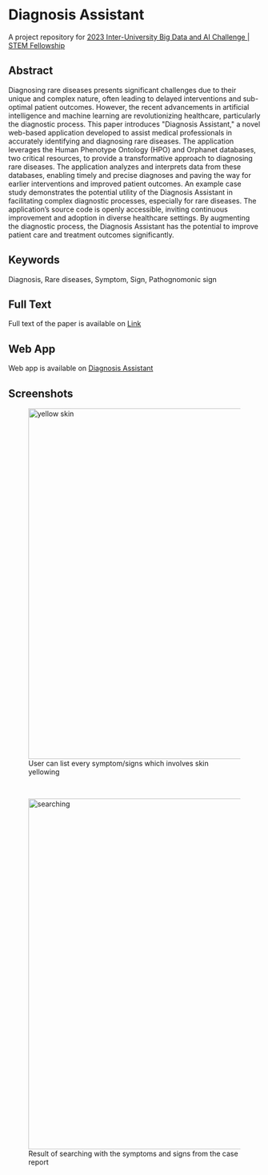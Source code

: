 # Diagnosis Assistant
A project repository for [2023 Inter-University Big Data and AI Challenge | STEM Fellowship](https://stemfellowship.org/national-inter-university-big-data-and-ai-challenge-2023)

## Abstract
Diagnosing rare diseases presents significant challenges due to their unique and complex nature, often leading to delayed interventions and sub-optimal patient outcomes. However, the recent advancements in artificial intelligence and machine learning are revolutionizing healthcare, particularly the diagnostic process. This paper introduces "Diagnosis Assistant," a novel web-based application developed to assist medical professionals in accurately identifying and diagnosing rare diseases. The application leverages the Human Phenotype Ontology (HPO) and Orphanet databases, two critical resources, to provide a transformative approach to diagnosing rare diseases. The application analyzes and interprets data from these databases, enabling timely and precise diagnoses and paving the way for earlier interventions and improved patient outcomes. An example case study demonstrates the potential utility of the Diagnosis Assistant in facilitating complex diagnostic processes, especially for rare diseases. The application’s source code is openly accessible, inviting continuous improvement and adoption in diverse healthcare settings. By augmenting the diagnostic process, the Diagnosis Assistant has the potential to improve patient care and treatment outcomes significantly.

## Keywords
Diagnosis, Rare diseases, Symptom, Sign, Pathognomonic sign

## Full Text
Full text of the paper is available on [Link](https://drive.google.com/file/d/1mxXw-jE_B7uwObzsk1c88Obkwvcxxts0/view?usp=drive_link)

## Web App
Web app is available on [Diagnosis Assistant](https://diagnosis-assistant-app.uw.r.appspot.com/)

## Screenshots
<figure class="image">
  <img width="700" alt="yellow skin" src="https://github.com/demoronator/Diagnosis-Assistant/assets/6217816/548c9fbc-faa5-4fc9-a909-284ce48bc47f">
  <br>
  <figcaption>User can list every symptom/signs which involves skin yellowing</figcaption>
</figure>
<br>

<figure class="image">
  <img width="700" alt="searching" src="https://github.com/demoronator/Diagnosis-Assistant/assets/6217816/f6fc4f2f-820c-4c50-9ade-f2101e5bba61">
  <br>
  <figcaption>Result of searching with the symptoms and signs from the case report</figcaption>
</figure>
